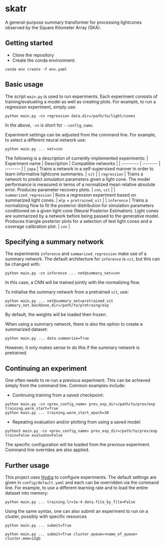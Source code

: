 # skatr
A general-purpose summary transformer for processing lightcones observed by the Square Kilometer Array (SKA).

## Getting started
- Clone the repository
- Create the conda environment:
```
conda env create -f env.yaml
```

## Basic usage
The script `main.py` is used to run experiments. Each experiment consists of training/evaluating a model as well as creating plots. For example, to run a regression experiment, simply use:
```
python main.py -cn regression data.dir=/path/to/light/cones
```
In the above, `-cn` is short for `--config_name`.

Experiment settings can be adjusted from the command line. For example, to select a different neural network use:
```
python main.py ... net=cnn
```

The following is a description of currently-implemented experiments:
| Experiment name | Description | Compatible networks |
| :-------- | :------- | :------- |
| `jepa` | Trains a network in a self-supervised manner in order to learn informative lightcone summaries. | `vit` |
| `regression` | Trains a network to predict simulation parameters given a light cone. The model performance is measured in terms of a normalized mean relative absolute error. Produces parameter recovery plots. | `cnn`, `vit` |
| `summarized_regression` | Runs a regression experiment based on summarized light cones. | `mlp` + `pretrained_vit` |
| `inference` | Trains a normalizing flow to fit the posterior distribution for simulation parameters conditioned on a given light cone (Neural Posterior Estimation). Light cones are summarized by a network before being passed to the generative model. Produces triangle posterior plots for a selection of test light cones and a coverage calibration plot. | `inn` |

## Specifying a summary network
The experiments `inference` and `summarized_regression` make use of a summary network. The default architecture for `inference` is `vit`, but this can be changed with:
```
python main.py -cn inference ... net@summary_net=cnn
```
In this case, a CNN will be trained jointly with the normalizing flow.

To initialise the summary network from a pretrained `vit`, use:
```
python main.py ... net@summary_net=pretrained_vit summary_net.backbone_dir=/path/to/pretraing/exp
```
By default, the weights will be loaded then frozen.

When using a summary network, there is also the option to create a summarized dataset:
```
python main.py ... data.summarize=True
```
However, it only makes sense to do this if the summary network is pretrained.


## Continuing an experiment
One often needs to re-run a previous experiment. This can be achieved simply from the command line. Common examples include:

- Continuing training from a saved checkpoint:
```
python main.py -cn <prev_config_name> prev_exp_dir=/path/to/prev/exp training.warm_start=True  
python main.py ... training.warm_start_epoch=30
```
- Repeating evaluation and/or plotting from using a saved model:
```
python3 main.py -cn <prev_config_name> prev_exp_dir=/path/to/prev/exp train=False evaluate=False 
```
The specific configuration will be loaded from the previous experiment. Command line overrides are also applied.

## Further usage
This project uses [Hydra](https://hydra.cc/docs/intro/) to configure experiments. The default settings are given in `config/default.yaml` and each can be overridden via the command line. For example, to use a different learning rate and to load the entire dataset into memory:
```
python main.py ... training.lr=1e-4 data.file_by_file=False
```
Using the same syntax, one can also submit an experiment to run on a cluster, possibly with specific resources
```
python main.py ... submit=True
```
```
python main.py ... submit=True cluster.queue=<name_of_queue> cluster.mem=12gb
```
